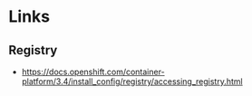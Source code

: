 # Links 

## Registry

* https://docs.openshift.com/container-platform/3.4/install_config/registry/accessing_registry.html